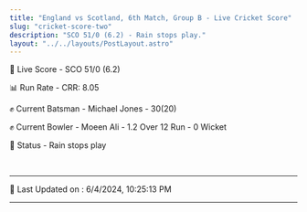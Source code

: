 ```yaml
---
title: "England vs Scotland, 6th Match, Group B - Live Cricket Score"
slug: "cricket-score-two"
description: "SCO 51/0 (6.2) - Rain stops play."
layout: "../../layouts/PostLayout.astro"
---
```


🔴 Live Score - SCO 51/0 (6.2)  

📊 Run Rate - CRR: 8.05  

✊ Current Batsman - Michael Jones - 30(20)  

✊ Current Bowler - Moeen Ali - 1.2 Over 12 Run - 0 Wicket  

📑 Status - Rain stops play

<br />

***

📝 Last Updated on : 6/4/2024, 10:25:13 PM

***

